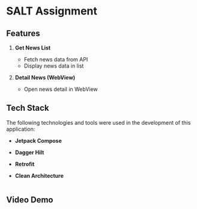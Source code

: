 # SALT Assignment

## Features

1. **Get News List**
    - Fetch news data from API
    - Display news data in list

2. **Detail News (WebView)**
    - Open news detail in WebView

## Tech Stack

The following technologies and tools were used in the development of this application:

- **Jetpack Compose** 
- **Dagger Hilt**
- **Retrofit**
- **Clean Architecture**

   ```
## Video Demo
